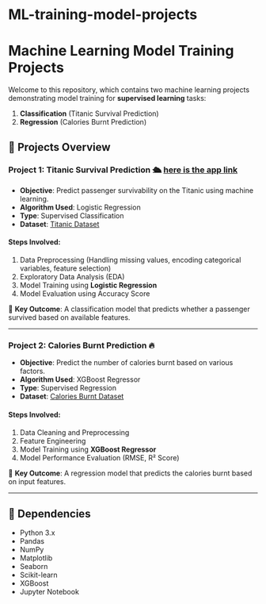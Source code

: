 # ML-training-model-projects

# Machine Learning Model Training Projects

Welcome to this repository, which contains two machine learning projects demonstrating model training for **supervised learning** tasks:
1. **Classification** (Titanic Survival Prediction)
2. **Regression** (Calories Burnt Prediction)

## 🚀 Projects Overview

### **Project 1: Titanic Survival Prediction** 🛳️ [here is the app link](httpa://titanic-aryx.streamlit.app)
- **Objective**: Predict passenger survivability on the Titanic using machine learning.
- **Algorithm Used**: Logistic Regression
- **Type**: Supervised Classification
- **Dataset**: [Titanic Dataset](https://www.kaggle.com/c/titanic)

#### **Steps Involved**:
1. Data Preprocessing (Handling missing values, encoding categorical variables, feature selection)
2. Exploratory Data Analysis (EDA)
3. Model Training using **Logistic Regression**
4. Model Evaluation using Accuracy Score

📌 **Key Outcome**: A classification model that predicts whether a passenger survived based on available features.

---

### **Project 2: Calories Burnt Prediction** 🔥
- **Objective**: Predict the number of calories burnt based on various factors.
- **Algorithm Used**: XGBoost Regressor
- **Type**: Supervised Regression
- **Dataset**: [Calories Burnt Dataset](https://www.kaggle.com/datasets/fmendes/fmendesdat263xdemos)

#### **Steps Involved**:
1. Data Cleaning and Preprocessing
2. Feature Engineering
3. Model Training using **XGBoost Regressor**
4. Model Performance Evaluation (RMSE, R² Score)

📌 **Key Outcome**: A regression model that predicts the calories burnt based on input features.

---


## 📌 Dependencies
- Python 3.x
- Pandas
- NumPy
- Matplotlib
- Seaborn
- Scikit-learn
- XGBoost
- Jupyter Notebook



